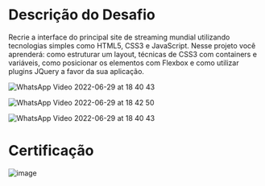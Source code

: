 # Descrição do Desafio
Recrie a interface do principal site de streaming mundial utilizando tecnologias simples como HTML5, CSS3 e JavaScript. Nesse projeto você aprenderá: como estruturar um layout, técnicas de CSS3 com containers e variáveis, como posicionar os elementos com Flexbox e como utilizar plugins JQuery a favor da sua aplicação.


![WhatsApp Video 2022-06-29 at 18 40 43](https://user-images.githubusercontent.com/76081229/176551137-c14a68ab-e259-4ef9-8c4d-c5997b7cc968.gif)


![WhatsApp Video 2022-06-29 at 18 42 50](https://user-images.githubusercontent.com/76081229/176551148-cd085ddd-c9dc-4331-be07-7b0b5ddeae06.gif)


![WhatsApp Video 2022-06-29 at 18 40 43](https://user-images.githubusercontent.com/76081229/176551165-590e453e-83c9-41b9-80f4-d4ac1a1d5043.gif)

# Certificação 

![image](https://user-images.githubusercontent.com/76081229/176551391-3698b5aa-4472-48b2-8fef-6b1b4dac30eb.png)
